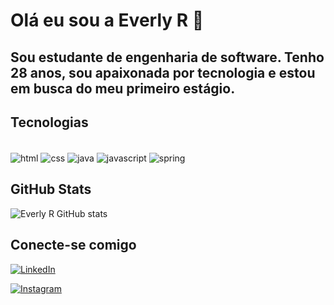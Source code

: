  
 # Olá eu sou a Everly R 👋
## Sou estudante de engenharia de software. Tenho 28 anos, sou apaixonada por tecnologia e estou em busca do meu primeiro estágio.








 

## Tecnologias
<div style="display:inline_block"><br/>
<img align="center" alt="html" src="https://img.shields.io/badge/HTML-239120?style=for-the-badge&logo=html5&logoColor=white">
<img align="center" alt="css" src="https://img.shields.io/badge/CSS3-1572B6?style=for-the-badge&logo=css3&logoColor=white"> 
<img align="center" alt="java" src="https://img.shields.io/badge/Java-ED8B00?style=for-the-badge&logo=openjdk&logoColor=white">
<img align="center" alt="javascript" src="https://img.shields.io/badge/JavaScript-323330?style=for-the-badge&logo=javascript&logoColor=F7DF1E">
<img align="center" alt="spring" src="https://img.shields.io/badge/Spring-6DB33F?style=for-the-badge&logo=spring&logoColor=white">




 
 
 
</div>

## GitHub Stats

![Everly R GitHub stats](https://github-readme-stats.vercel.app/api?username=Dev-Everly&show_icons=true&theme=radical)

## Conecte-se comigo
 
[![LinkedIn](https://img.shields.io/badge/LinkedIn-000?style=for-the-badge&logo=linkedin&logoColor=0E76A8)](https://www.linkedin.com/in/everly-rosendo-1066101b9/)

[![Instagram](https://img.shields.io/badge/Instagram-000?style=for-the-badge&logo=instagram)](https://instagram.com/santoseverly?igshid=MzRlODBiNWFlZA==)
 
 
